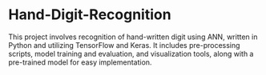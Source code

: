 # Hand-Digit-Recognition
This project involves recognition of hand-written digit using ANN, written in Python and utilizing TensorFlow and Keras. It includes pre-processing scripts, model training and evaluation, and visualization tools, along with a pre-trained model for easy implementation.
